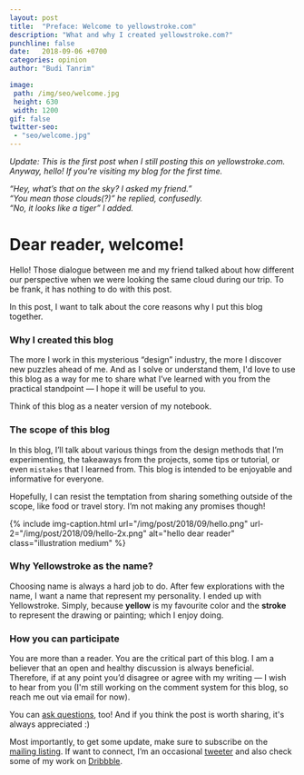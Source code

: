 ```yaml
---
layout: post
title:  "Preface: Welcome to yellowstroke.com"
description: "What and why I created yellowstroke.com?"
punchline: false
date:   2018-09-06 +0700
categories: opinion
author: "Budi Tanrim"

image:
 path: /img/seo/welcome.jpg
 height: 630
 width: 1200
gif: false
twitter-seo: 
 - "seo/welcome.jpg"
---
```

_Update: This is the first post when I still posting this on yellowstroke.com. Anyway, hello! If you're visiting my blog for the first time._


_“Hey, what’s that on the sky? I asked my friend.”_  
_“You mean those clouds(?)” he replied, confusedly._  
_“No, it looks like a tiger”  I added._

# Dear reader, welcome!
Hello! Those dialogue between me and my friend talked about how different our perspective when we were looking the same cloud during our trip. To be frank, it has nothing to do with this post.

In this post, I want to talk about the core reasons why I put this blog together.

### Why I created this blog
The more I work in this mysterious “design” industry, the more I discover new puzzles ahead of me. And as I solve or understand them, I'd love to use this blog as a way for me to share what I’ve learned with you from the practical standpoint — I hope it will be useful to you.

Think of this blog as a neater version of my notebook.

### The scope of this blog
In this blog, I’ll talk about various things from the design methods that I’m experimenting, the takeaways from the projects, some tips or tutorial, or even `mistakes` that I learned from. This blog is intended to be enjoyable and informative for everyone.
 
Hopefully, I can resist the temptation from sharing something outside of the scope, like food or travel story. I’m not making any promises though!

{% include img-caption.html 
url="/img/post/2018/09/hello.png" 
url-2="/img/post/2018/09/hello-2x.png" 
alt="hello dear reader" 
class="illustration medium" %}

### Why Yellowstroke as the name?
Choosing name is always a hard job to do. After few explorations with the name, I want a name that represent my personality. I ended up with Yellowstroke. Simply, because **yellow** is my favourite color and the **stroke** to represent the drawing or painting; which I enjoy doing. 

### How you can participate
You are more than a reader. You are the critical part of this blog. I am a believer that an open and healthy discussion is always beneficial. Therefore, if at any point you’d disagree or agree with my writing — I wish to hear from you (I'm still working on the comment system for this blog, so reach me out via email for now).

You can [ask questions][mail-ask], too! And if you think the post is worth sharing, it's always appreciated :)

Most importantly, to get some update, make sure to subscribe on the [mailing listing][mailchimp-budi].
If want to connect, I’m an occasional [tweeter][twitter-budi] and also check some of my work on [Dribbble][dribbble].


[mail-ask]: mailto:buditanrim@gmail.com?subject=Question
[dribbble]: https://dribbble.com/buditanrim
[mailchimp-budi]: http://eepurl.com/cuGqAP
[twitter-budi]: https://twitter.com/buditanrim
